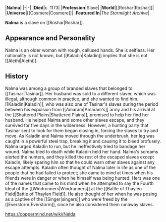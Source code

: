 |**Nalma**|
|-|-|
|**Died**|c. 1173|
|**Profession**|Slave|
|**World**|[[Roshar\|Roshar]]|
|**Universe**|[[Cosmere\|Cosmere]]|
|**Featured In**|*The Stormlight Archive*|

**Nalma** is a slave on [[Roshar\|Roshar]].

## Appearance and Personality
Nalma is an older woman with rough, callused hands. She is selfless.
Her nationality is not known, but [[Kaladin\|Kaladin]] implies that she is not [[Alethi\|Alethi]].

## History
Nalma was among a group of branded slaves that belonged to [[Tasinar\|Tasinar]]. Her husband was sold to a different slaver, which was illegal, although common in practice, and she wanted to find him. [[Kaladin\|Kaladin]], who was also one of Tasinar's slaves during the period between his expulsion from [[Amaram\|Amaram's]] army and his arrival at the [[Shattered Plains\|Shattered Plains]], promised to help her find her husband. He helped Nalma and some other slaves escape, and they survived for five days in the wilderness. However, a hunting party that Tasinar sent to look for them began closing in, forcing the slaves to try and move. As Kaladin and Nalma moved through the underbrush, her leg was caught in a powerful steel trap, breaking it and causing it to bleed profusely. Nalma urged Kaladin to run, but he ineffectively tried to bandage her wound. Nalma bled to death while Kaladin held her hand. Nalma's screams alerted the hunters, and they killed the rest of the escaped slaves except Kaladin, likely sparing him so that he could warn other slaves against any escape attempts.
Kaladin often thought of Nalma later in life as one of the people that he had failed to protect; she came to mind at times when his friends were in danger or when he himself was being hunted. Hers was one of the names that came to his mind when he attempted to say the Fourth Ideal of the [[Windrunners\|Windrunners]] at the [[Battle of Thaylen Field\|Battle of Thaylen Field]]. He also thought of her when he was posing as a captive of the [[Singer\|singers]] who were freed by the [[Everstorm\|Everstorm]], since he also considered them runaway slaves.



https://coppermind.net/wiki/Nelda